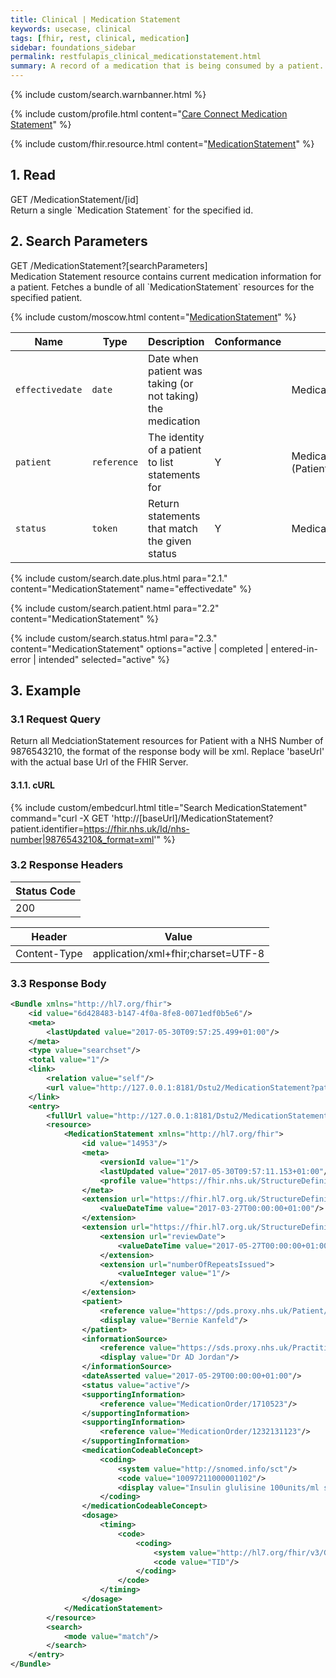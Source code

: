 ```yaml
---
title: Clinical | Medication Statement
keywords: usecase, clinical
tags: [fhir, rest, clinical, medication]
sidebar: foundations_sidebar
permalink: restfulapis_clinical_medicationstatement.html
summary: A record of a medication that is being consumed by a patient. A MedicationStatement may indicate that the patient may be taking the medication now, or has taken the medication in the past or will be taking the medication in the future.
---
```

{% include custom/search.warnbanner.html %}

{% include custom/profile.html content="[Care Connect Medication Statement](http://www.interopen.org/candidate-profiles/care-connect/CareConnect-MedicationStatement-1.html)" %}

{% include custom/fhir.resource.html content="[MedicationStatement](https://www.hl7.org/fhir/DSTU2/medicationstatement.html#search)" %}

## 1. Read ##

<div markdown="span" class="alert alert-success" role="alert">
GET /MedicationStatement/[id]</div>
Return a single `Medication Statement` for the specified id.

## 2. Search Parameters ##

<div markdown="span" class="alert alert-success" role="alert">
GET /MedicationStatement?[searchParameters]</div>
Medication Statement resource contains current medication information for a patient. Fetches a bundle of all `MedicationStatement` resources for the specified patient.

{% include custom/moscow.html content="[MedicationStatement](https://www.hl7.org/fhir/DSTU2/medicationstatement.html#search)" %}

| Name | Type | Description | Conformance  | Path |
|------|------|-------------|-------|------|
| `effectivedate` | `date` | Date when patient was taking (or not taking) the medication |  | MedicationStatement.effective[x] |
| `patient` | `reference` | The identity of a patient to list statements for | Y | MedicationStatement.patient<br>(Patient) |
| `status` | `token` | Return statements that match the given status | Y | MedicationStatement.status |

{% include custom/search.date.plus.html para="2.1." content="MedicationStatement" name="effectivedate" %}

{% include custom/search.patient.html para="2.2" content="MedicationStatement" %}

{% include custom/search.status.html para="2.3." content="MedicationStatement" options="active | completed | entered-in-error | intended" selected="active" %}

## 3. Example ##

### 3.1 Request Query ###

Return all MedciationStatement resources for Patient with a NHS Number of 9876543210, the format of the response body will be xml. Replace 'baseUrl' with the actual base Url of the FHIR Server.

#### 3.1.1. cURL ####

{% include custom/embedcurl.html title="Search MedicationStatement" command="curl -X GET  'http://[baseUrl]/MedicationStatement?patient.identifier=https://fhir.nhs.uk/Id/nhs-number|9876543210&_format=xml'" %}

### 3.2 Response Headers ###

| Status Code |
|----------------|
|200 |

| Header | Value |
|-----------------|---------|
| Content-Type  | application/xml+fhir;charset=UTF-8 |

### 3.3 Response Body ###

```xml
<Bundle xmlns="http://hl7.org/fhir">
    <id value="6d428483-b147-4f0a-8fe8-0071edf0b5e6"/>
    <meta>
        <lastUpdated value="2017-05-30T09:57:25.499+01:00"/>
    </meta>
    <type value="searchset"/>
    <total value="1"/>
    <link>
        <relation value="self"/>
        <url value="http://127.0.0.1:8181/Dstu2/MedicationStatement?patient=https%3A%2F%2Fpds.proxy.nhs.uk%2FPatient%2F9876543210"/>
    </link>
    <entry>
        <fullUrl value="http://127.0.0.1:8181/Dstu2/MedicationStatement/14953"/>
        <resource>
            <MedicationStatement xmlns="http://hl7.org/fhir">
                <id value="14953"/>
                <meta>
                    <versionId value="1"/>
                    <lastUpdated value="2017-05-30T09:57:11.153+01:00"/>
                    <profile value="https://fhir.nhs.uk/StructureDefinition/CareConnect-MedicationStatement-1"/>
                </meta>
                <extension url="https://fhir.hl7.org.uk/StructureDefinition/Extension-CareConnect-MedicationStatementLastIssueDate-1">
                    <valueDateTime value="2017-03-27T00:00:00+01:00"/>
                </extension>
                <extension url="https://fhir.hl7.org.uk/StructureDefinition/Extension-CareConnect-MedicationRepeatInformation-1">
                    <extension url="reviewDate">
                        <valueDateTime value="2017-05-27T00:00:00+01:00"/>
                    </extension>
                    <extension url="numberOfRepeatsIssued">
                        <valueInteger value="1"/>
                    </extension>
                </extension>
                <patient>
                    <reference value="https://pds.proxy.nhs.uk/Patient/9876543210"/>
                    <display value="Bernie Kanfeld"/>
                </patient>
                <informationSource>
                    <reference value="https://sds.proxy.nhs.uk/Practitioner/G8040738"/>
                    <display value="Dr AD Jordan"/>
                </informationSource>
                <dateAsserted value="2017-05-29T00:00:00+01:00"/>
                <status value="active"/>
                <supportingInformation>
                    <reference value="MedicationOrder/1710523"/>
                </supportingInformation>
                <supportingInformation>
                    <reference value="MedicationOrder/1232131123"/>
                </supportingInformation>
                <medicationCodeableConcept>
                    <coding>
                        <system value="http://snomed.info/sct"/>
                        <code value="10097211000001102"/>
                        <display value="Insulin glulisine 100units/ml solution for injection 3ml pre-filled disposable devices"/>
                    </coding>
                </medicationCodeableConcept>
                <dosage>
                    <timing>
                        <code>
                            <coding>
                                <system value="http://hl7.org/fhir/v3/GTSAbbreviation"/>
                                <code value="TID"/>
                            </coding>
                        </code>
                    </timing>
                </dosage>
            </MedicationStatement>
        </resource>
        <search>
            <mode value="match"/>
        </search>
    </entry>
</Bundle>
```
